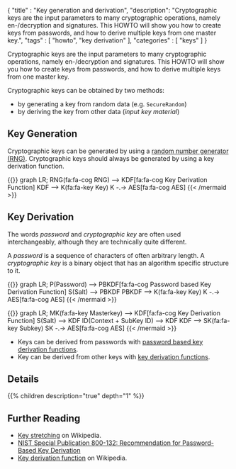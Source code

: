{
"title" : "Key generation and derivation",
"description": "Cryptographic keys are the input parameters to many cryptographic operations, namely en-/decryption and signatures. This HOWTO will show you how to create keys from passwords, and how to derive multiple keys from one master key.",
"tags" : [
    "howto",
    "key derivation"
],
"categories" : [
    "keys"
]
}

Cryptographic keys are the input parameters to many cryptographic operations, namely en-/decryption and signatures. This HOWTO will show you how to create keys from passwords, and how to derive multiple keys from one master key.


Cryptographic keys can be obtained by two methods:

* by generating a key from random data (e.g. `SecureRandom`)
* by deriving the key from other data (_input key material_)

## Key Generation

Cryptographic keys can be generated by using a [random number generator (RNG)](https://en.wikipedia.org/wiki/Random_number_generation). Cryptographic keys should always be generated by using a key derivation function.

{{<mermaid align="left">}}
graph LR;
    RNG(fa:fa-cog RNG) --> KDF[fa:fa-cog Key Derivation Function]
    KDF --> K(fa:fa-key Key)
    K -.-> AES[fa:fa-cog AES]
{{< /mermaid >}}


## Key Derivation


The words _password_ and _cryptographic key_ are often used interchangeably, although they are technically quite different.

A _password_ is a sequence of characters of often arbitrary length. A _cryptographic key_ is a binary object that has an algorithm specific structure to it.

{{<mermaid align="left">}}
graph LR;
    P(Password) --> PBKDF[fa:fa-cog Password based Key Derivation Function]
    S(Salt) --> PBKDF
    PBKDF --> K(fa:fa-key Key)
    K -.-> AES[fa:fa-cog AES]
{{< /mermaid >}}



{{<mermaid align="left">}}
graph LR;
    MK(fa:fa-key  Masterkey) --> KDF[fa:fa-cog Key Derivation Function]
    S(Salt) --> KDF
    ID(Context + SubKey ID) --> KDF
    KDF --> SK(fa:fa-key Subkey)
    SK -.-> AES[fa:fa-cog AES]
{{< /mermaid >}}

* Keys can be derived from passwords with [password based key derivation functions](passwords/).
* Key  can be derived from other keys with [key derivation functions](kdf/).


## Details
{{% children description="true" depth="1"  %}}

## Further Reading
* [Key stretching](https://en.wikipedia.org/wiki/Key_stretching) on Wikipedia.
* [NIST Special Publication 800-132: Recommendation for Password-Based Key Derivation](http://nvlpubs.nist.gov/nistpubs/Legacy/SP/nistspecialpublication800-132.pdf)
* [Key derivation function](https://en.wikipedia.org/wiki/Key_derivation_function) on Wikipedia.
